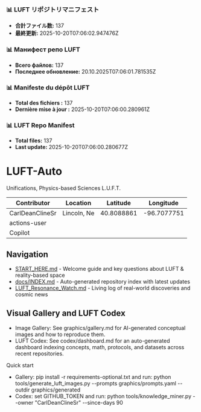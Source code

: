 <!-- LUFT_MANIFEST_JA START -->
### 📊 LUFT リポジトリマニフェスト

- **合計ファイル数:** 137
- **最終更新:** 2025-10-20T07:06:02.947476Z
<!-- LUFT_MANIFEST_JA END -->

<!-- LUFT_MANIFEST_RU START -->
### 📊 Манифест репо LUFT

- **Всего файлов:** 137
- **Последнее обновление:** 20.10.2025T07:06:01.781535Z
<!-- LUFT_MANIFEST_RU END -->

<!-- LUFT_MANIFEST_FR START -->
### 📊 Manifeste du dépôt LUFT

- **Total des fichiers :** 137
- **Dernière mise à jour :** 2025-10-20T07:06:00.280961Z
<!-- LUFT_MANIFEST_FR END -->

<!-- LUFT_MANIFEST_EN START -->
### 📊 LUFT Repo Manifest

- **Total files:** 137
- **Last update:** 2025-10-20T07:06:00.280677Z

<!-- LUFT_MANIFEST_EN END -->

# LUFT-Auto
Unifications, Physics-based Sciences L.U.F.T.

<!-- LUFT_CONTRIBUTOR_MAP START -->
| Contributor | Location | Latitude | Longitude |
|-------------|----------|----------|-----------|
| CarlDeanClineSr | Lincoln, Ne | 40.8088861 | -96.7077751 |
| actions-user |  |  |  |
| Copilot |  |  |  |

<!-- LUFT_CONTRIBUTOR_MAP END -->

## Navigation

- [START_HERE.md](START_HERE.md) - Welcome guide and key questions about LUFT & reality-based space
- [docs/INDEX.md](docs/INDEX.md) - Auto-generated repository index with latest updates
- [LUFT_Resonance_Watch.md](LUFT_Resonance_Watch.md) - Living log of real-world discoveries and cosmic news

## Visual Gallery and LUFT Codex

- Image Gallery: See graphics/gallery.md for AI-generated conceptual images and how to reproduce them.
- LUFT Codex: See codex/dashboard.md for an auto-generated dashboard indexing concepts, math, protocols, and datasets across recent repositories.

Quick start
- Gallery: pip install -r requirements-optional.txt and run: python tools/generate_luft_images.py --prompts graphics/prompts.yaml --outdir graphics/generated
- Codex: set GITHUB_TOKEN and run: python tools/knowledge_miner.py --owner "CarlDeanClineSr" --since-days 90
